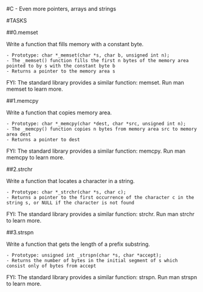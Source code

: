 #C - Even more pointers, arrays and strings

#TASKS

##0.memset

Write a function that fills memory with a constant byte.

    - Prototype: char *_memset(char *s, char b, unsigned int n);
    - The _memset() function fills the first n bytes of the memory area pointed to by s with the constant byte b
    - Returns a pointer to the memory area s

FYI: The standard library provides a similar function: memset. Run man memset to learn more.

##1.memcpy

Write a function that copies memory area.

    - Prototype: char *_memcpy(char *dest, char *src, unsigned int n);
    - The _memcpy() function copies n bytes from memory area src to memory area dest
    - Returns a pointer to dest

FYI: The standard library provides a similar function: memcpy. Run man memcpy to learn more.

##2.strchr

Write a function that locates a character in a string.

    - Prototype: char *_strchr(char *s, char c);
    - Returns a pointer to the first occurrence of the character c in the string s, or NULL if the character is not found

FYI: The standard library provides a similar function: strchr. Run man strchr to learn more.

##3.strspn

Write a function that gets the length of a prefix substring.

    - Prototype: unsigned int _strspn(char *s, char *accept);
    - Returns the number of bytes in the initial segment of s which consist only of bytes from accept

FYI: The standard library provides a similar function: strspn. Run man strspn to learn more.
